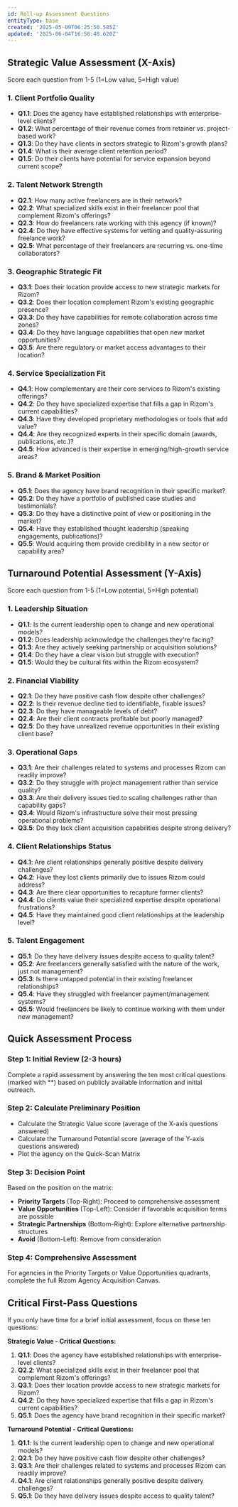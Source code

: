 ```yaml
---
id: Roll-up Assessment Questions
entityType: base
created: '2025-05-09T06:25:50.585Z'
updated: '2025-06-04T16:58:48.620Z'
---
```

## Strategic Value Assessment (X-Axis)
Score each question from 1-5 (1=Low value, 5=High value)

### 1. Client Portfolio Quality
- **Q1.1**: Does the agency have established relationships with enterprise-level clients?
- **Q1.2**: What percentage of their revenue comes from retainer vs. project-based work?
- **Q1.3**: Do they have clients in sectors strategic to Rizom's growth plans?
- **Q1.4**: What is their average client retention period?
- **Q1.5**: Do their clients have potential for service expansion beyond current scope?

### 2. Talent Network Strength
- **Q2.1**: How many active freelancers are in their network?
- **Q2.2**: What specialized skills exist in their freelancer pool that complement Rizom's offerings?
- **Q2.3**: How do freelancers rate working with this agency (if known)?
- **Q2.4**: Do they have effective systems for vetting and quality-assuring freelance work?
- **Q2.5**: What percentage of their freelancers are recurring vs. one-time collaborators?

### 3. Geographic Strategic Fit
- **Q3.1**: Does their location provide access to new strategic markets for Rizom?
- **Q3.2**: Does their location complement Rizom's existing geographic presence?
- **Q3.3**: Do they have capabilities for remote collaboration across time zones?
- **Q3.4**: Do they have language capabilities that open new market opportunities?
- **Q3.5**: Are there regulatory or market access advantages to their location?

### 4. Service Specialization Fit
- **Q4.1**: How complementary are their core services to Rizom's existing offerings?
- **Q4.2**: Do they have specialized expertise that fills a gap in Rizom's current capabilities?
- **Q4.3**: Have they developed proprietary methodologies or tools that add value?
- **Q4.4**: Are they recognized experts in their specific domain (awards, publications, etc.)?
- **Q4.5**: How advanced is their expertise in emerging/high-growth service areas?

### 5. Brand & Market Position
- **Q5.1**: Does the agency have brand recognition in their specific market?
- **Q5.2**: Do they have a portfolio of published case studies and testimonials?
- **Q5.3**: Do they have a distinctive point of view or positioning in the market?
- **Q5.4**: Have they established thought leadership (speaking engagements, publications)?
- **Q5.5**: Would acquiring them provide credibility in a new sector or capability area?

## Turnaround Potential Assessment (Y-Axis)
Score each question from 1-5 (1=Low potential, 5=High potential)

### 1. Leadership Situation
- **Q1.1**: Is the current leadership open to change and new operational models?
- **Q1.2**: Does leadership acknowledge the challenges they're facing?
- **Q1.3**: Are they actively seeking partnership or acquisition solutions?
- **Q1.4**: Do they have a clear vision but struggle with execution?
- **Q1.5**: Would they be cultural fits within the Rizom ecosystem?

### 2. Financial Viability
- **Q2.1**: Do they have positive cash flow despite other challenges?
- **Q2.2**: Is their revenue decline tied to identifiable, fixable issues?
- **Q2.3**: Do they have manageable levels of debt?
- **Q2.4**: Are their client contracts profitable but poorly managed?
- **Q2.5**: Do they have unrealized revenue opportunities in their existing client base?

### 3. Operational Gaps
- **Q3.1**: Are their challenges related to systems and processes Rizom can readily improve?
- **Q3.2**: Do they struggle with project management rather than service quality?
- **Q3.3**: Are their delivery issues tied to scaling challenges rather than capability gaps?
- **Q3.4**: Would Rizom's infrastructure solve their most pressing operational problems?
- **Q3.5**: Do they lack client acquisition capabilities despite strong delivery?

### 4. Client Relationships Status
- **Q4.1**: Are client relationships generally positive despite delivery challenges?
- **Q4.2**: Have they lost clients primarily due to issues Rizom could address?
- **Q4.3**: Are there clear opportunities to recapture former clients?
- **Q4.4**: Do clients value their specialized expertise despite operational frustrations?
- **Q4.5**: Have they maintained good client relationships at the leadership level?

### 5. Talent Engagement 
- **Q5.1**: Do they have delivery issues despite access to quality talent?
- **Q5.2**: Are freelancers generally satisfied with the nature of the work, just not management?
- **Q5.3**: Is there untapped potential in their existing freelancer relationships?
- **Q5.4**: Have they struggled with freelancer payment/management systems?
- **Q5.5**: Would freelancers be likely to continue working with them under new management?

## Quick Assessment Process

### Step 1: Initial Review (2-3 hours)
Complete a rapid assessment by answering the ten most critical questions (marked with **) based on publicly available information and initial outreach.

### Step 2: Calculate Preliminary Position
- Calculate the Strategic Value score (average of the X-axis questions answered)
- Calculate the Turnaround Potential score (average of the Y-axis questions answered)
- Plot the agency on the Quick-Scan Matrix

### Step 3: Decision Point
Based on the position on the matrix:
- **Priority Targets** (Top-Right): Proceed to comprehensive assessment
- **Value Opportunities** (Top-Left): Consider if favorable acquisition terms are possible
- **Strategic Partnerships** (Bottom-Right): Explore alternative partnership structures
- **Avoid** (Bottom-Left): Remove from consideration

### Step 4: Comprehensive Assessment
For agencies in the Priority Targets or Value Opportunities quadrants, complete the full Rizom Agency Acquisition Canvas.

## Critical First-Pass Questions

If you only have time for a brief initial assessment, focus on these ten questions:

**Strategic Value - Critical Questions:**
1. **Q1.1**: Does the agency have established relationships with enterprise-level clients?
2. **Q2.2**: What specialized skills exist in their freelancer pool that complement Rizom's offerings?
3. **Q3.1**: Does their location provide access to new strategic markets for Rizom?
4. **Q4.2**: Do they have specialized expertise that fills a gap in Rizom's current capabilities?
5. **Q5.1**: Does the agency have brand recognition in their specific market?

**Turnaround Potential - Critical Questions:**
1. **Q1.1**: Is the current leadership open to change and new operational models?
2. **Q2.1**: Do they have positive cash flow despite other challenges?
3. **Q3.1**: Are their challenges related to systems and processes Rizom can readily improve?
4. **Q4.1**: Are client relationships generally positive despite delivery challenges?
5. **Q5.1**: Do they have delivery issues despite access to quality talent?
